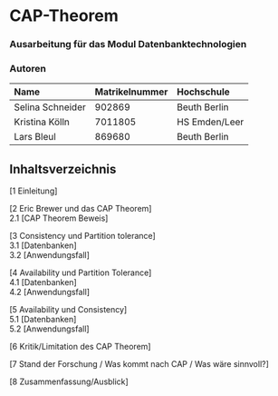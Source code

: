 # CAP-Theorem
### Ausarbeitung für das Modul Datenbanktechnologien
### Autoren

| Name               | Matrikelnummer | Hochschule   |
| :----------------- | :------------- | :---------   |
| Selina Schneider   | 902869         | Beuth Berlin |
| Kristina Kölln     | 7011805        | HS Emden/Leer|
| Lars Bleul         | 869680         | Beuth Berlin |

## Inhaltsverzeichnis
[1 Einleitung]

[2 Eric Brewer und das CAP Theorem]
    <br/>2.1 [CAP Theorem Beweis]
    
[3 Consistency und Partition tolerance]
   <br/>3.1 [Datenbanken]
   <br/>3.2 [Anwendungsfall]

[4 Availability und Partition Tolerance]
   <br/>4.1 [Datenbanken]
   <br/>4.2 [Anwendungsfall]

[5 Availability und Consistency]
   <br/>5.1 [Datenbanken]
   <br/>5.2 [Anwendungsfall]

[6 Kritik/Limitation des CAP Theorem]

[7 Stand der Forschung / Was kommt nach CAP / Was wäre sinnvoll?]

[8 Zusammenfassung/Ausblick]
